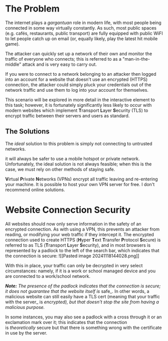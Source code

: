 # The Problem

The internet plays a _gargantuan_ role in modern life, with most people being connected in some way virtually constantly. As such, most public spaces (e.g. cafés, restaurants, public transport) are fully equipped with public WiFI to let people catch up on email (or, equally likely, play the latest hit mobile game).

The attacker can quickly set up a network of their own and monitor the traffic of everyone who connects; this is referred to as a "man-in-the-middle" attack and is very easy to carry out.

If you were to connect to a network belonging to an attacker then logged into an account for a website that doesn't use an encrypted (HTTPS) connection, the attacker could simply pluck your credentials out of the network traffic and use them to log into your account for themselves.

This scenario will be explored in more detail in the interactive element to this task; however, it is fortunately significantly less likely to occur with modern websites which implement **T**ransport **L**ayer **S**ecurity (TLS) to encrypt traffic between their servers and users as standard.

## The Solutions

The _ideal_ solution to this problem is simply not connecting to untrusted networks.

it will always be safer to use a mobile hotspot or private network. Unfortunately, the ideal solution is not always feasible; when this is the case, we must rely on other methods of staying safe.

**V**irtual **P**rivate **N**etworks (VPNs) encrypt all traffic leaving and re-entering your machine. It is possible to host your own VPN server for free. I don't recommend online solutions.

# Website Connection Security

All websites should now only serve information in the safety of an encrypted connection. As with using a VPN, this prevents an attacker from reading, or modifying your web traffic if they intercept it. The encrypted connection used to create HTTPS (**H**yper **T**ext **T**ransfer **P**rotocol **S**ecure) is referred to as TLS (**T**ransport **L**ayer **S**ecurity), and in most browsers is represented by a padlock to the left of the search bar, which indicates that the connection is secure:
![[Pasted image 20241118144028.png]]

With this in place, your traffic can only be decrypted in very select circumstances: namely, if it is a work or school managed device and you are connected to a work/school network.

_**Note:** The presence of the padlock indicates that the connection is secure; it does not guarantee that the website itself is_ safe_. In other words, a malicious website can still easily have a TLS cert (meaning that your traffic with the server_ is _encrypted), but that doesn't stop the site from having a malicious purpose._

In some instances, you may also see a padlock with a cross through it or an exclamation mark over it; this indicates that the connection is _theoretically_ secure but that there is something wrong with the certificate in use by the server.

